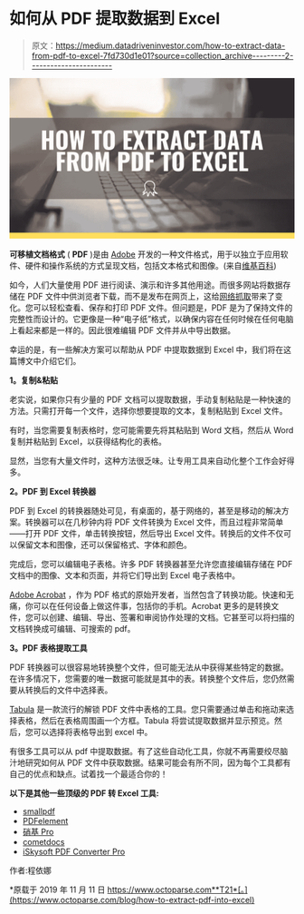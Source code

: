 # 如何从 PDF 提取数据到 Excel

> 原文：<https://medium.datadriveninvestor.com/how-to-extract-data-from-pdf-to-excel-7fd730d1e01?source=collection_archive---------2----------------------->

![](img/35270ff7a41db7e4250acbeb782bde2e.png)

**可移植文档格式** ( **PDF** )是由 [Adobe](https://en.wikipedia.org/wiki/Adobe_Systems) 开发的一种文件格式，用于以独立于应用软件、硬件和操作系统的方式呈现文档，包括文本格式和图像。(来自[维基百科](https://en.wikipedia.org/wiki/PDF))

如今，人们大量使用 PDF 进行阅读、演示和许多其他用途。而很多网站将数据存储在 PDF 文件中供浏览者下载，而不是发布在网页上，这给[网络抓取](https://www.octoparse.com/)带来了变化。您可以轻松查看、保存和打印 PDF 文件。但问题是，PDF 是为了保持文件的完整性而设计的。它更像是一种“电子纸”格式，以确保内容在任何时候在任何电脑上看起来都是一样的。因此很难编辑 PDF 文件并从中导出数据。

幸运的是，有一些解决方案可以帮助从 PDF 中提取数据到 Excel 中，我们将在这篇博文中介绍它们。

**1。复制&粘贴**

老实说，如果你只有少量的 PDF 文档可以提取数据，手动复制粘贴是一种快速的方法。只需打开每一个文件，选择你想要提取的文本，复制粘贴到 Excel 文件。

有时，当您需要复制表格时，您可能需要先将其粘贴到 Word 文档，然后从 Word 复制并粘贴到 Excel，以获得结构化的表格。

显然，当您有大量文件时，这种方法很乏味。让专用工具来自动化整个工作会好得多。

**2。PDF 到 Excel 转换器**

PDF 到 Excel 的转换器随处可见，有桌面的，基于网络的，甚至是移动的解决方案。转换器可以在几秒钟内将 PDF 文件转换为 Excel 文件，而且过程非常简单——打开 PDF 文件，单击转换按钮，然后导出 Excel 文件。转换后的文件不仅可以保留文本和图像，还可以保留格式、字体和颜色。

完成后，您可以编辑电子表格。许多 PDF 转换器甚至允许您直接编辑存储在 PDF 文档中的图像、文本和页面，并将它们导出到 Excel 电子表格中。

[Adobe Acrobat](https://acrobat.adobe.com/us/en/acrobat/how-to/pdf-to-excel-xlsx-converter.html) ，作为 PDF 格式的原始开发者，当然包含了转换功能。快速和无痛，你可以在任何设备上做这件事，包括你的手机。Acrobat 更多的是转换文件，您可以创建、编辑、导出、签署和审阅协作处理的文档。它甚至可以将扫描的文档转换成可编辑、可搜索的 pdf。

**3。PDF 表格提取工具**

PDF 转换器可以很容易地转换整个文件，但可能无法从中获得某些特定的数据。在许多情况下，您需要的唯一数据可能就是其中的表。转换整个文件后，您仍然需要从转换后的文件中选择表。

[Tabula](https://tabula.technology/) 是一款流行的解锁 PDF 文件中表格的工具。您只需要通过单击和拖动来选择表格，然后在表格周围画一个方框。Tabula 将尝试提取数据并显示预览。然后，您可以选择将表格导出到 excel 中。

有很多工具可以从 pdf 中提取数据。有了这些自动化工具，你就不再需要绞尽脑汁地研究如何从 PDF 文件中获取数据。结果可能会有所不同，因为每个工具都有自己的优点和缺点。试着找一个最适合你的！

**以下是其他一些顶级的 PDF 转 Excel 工具:**

*   [smallpdf](https://smallpdf.com/pdf-to-excel)
*   [PDFelement](https://pdf.wondershare.com/pdfelement.html)
*   [硝基 Pro](https://www.pdftoexcelonline.com/pro-a)
*   [cometdocs](https://www.cometdocs.com/)
*   [iSkysoft PDF Converter Pro](https://pdf.iskysoft.com/pdf-converter-pro-windows.html)

作者:程依娜

*原载于 2019 年 11 月 11 日 https://www.octoparse.com**T21*[。](https://www.octoparse.com/blog/how-to-extract-pdf-into-excel)